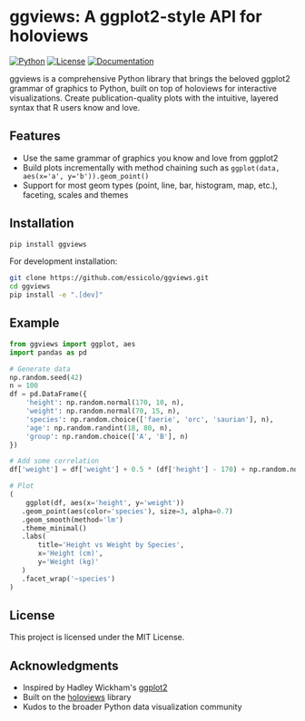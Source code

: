 # ggviews: A ggplot2-style API for holoviews

[![Python](https://img.shields.io/badge/python-3.8+-blue.svg)](https://www.python.org/downloads/)
[![License](https://img.shields.io/badge/license-MIT-green.svg)](https://opensource.org/licenses/MIT)
[![Documentation](https://img.shields.io/badge/docs-github--pages-blue.svg)](https://your-username.github.io/ggviews)

ggviews is a comprehensive Python library that brings the beloved ggplot2 grammar of graphics to Python, built on top of holoviews for interactive visualizations. Create publication-quality plots with the intuitive, layered syntax that R users know and love.

## Features

- Use the same grammar of graphics you know and love from ggplot2
- Build plots incrementally with method chaining such as `ggplot(data, aes(x='a', y='b')).geom_point()`
- Support for most geom types (point, line, bar, histogram, map, etc.), faceting, scales and themes

## Installation

```bash
pip install ggviews
```

For development installation:
```bash
git clone https://github.com/essicolo/ggviews.git
cd ggviews
pip install -e ".[dev]"
```

## Example

```python
from ggviews import ggplot, aes
import pandas as pd

# Generate data
np.random.seed(42)
n = 100
df = pd.DataFrame({
    'height': np.random.normal(170, 10, n),
    'weight': np.random.normal(70, 15, n),
    'species': np.random.choice(['faerie', 'orc', 'saurian'], n),
    'age': np.random.randint(18, 80, n),
    'group': np.random.choice(['A', 'B'], n)
})

# Add some correlation
df['weight'] = df['weight'] + 0.5 * (df['height'] - 170) + np.random.normal(0, 5, n)

# Plot
(
    ggplot(df, aes(x='height', y='weight'))
   .geom_point(aes(color='species'), size=3, alpha=0.7)
   .geom_smooth(method='lm')
   .theme_minimal()
   .labs(
       title='Height vs Weight by Species',
       x='Height (cm)',
       y='Weight (kg)'
   )
   .facet_wrap('~species')
)
```

## License

This project is licensed under the MIT License.

## Acknowledgments

- Inspired by Hadley Wickham's [ggplot2](https://ggplot2.tidyverse.org/)
- Built on the [holoviews](http://holoviews.org/) library
- Kudos to the broader Python data visualization community
